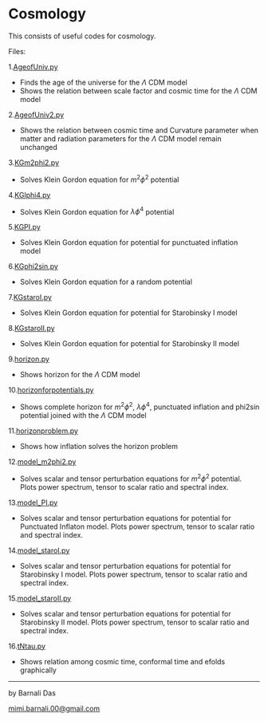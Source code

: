 # Cosmology
This consists of useful codes for cosmology.

Files:

1.[AgeofUniv.py](AgeofUniv.py)
  * Finds the age of the universe for the $\Lambda$ CDM model
  * Shows the relation between scale factor and cosmic time for the $\Lambda$ CDM model

2.[AgeofUniv2.py](AgeofUniv2.py)
  * Shows the relation between cosmic time and Curvature parameter when matter and radiation parameters for the $\Lambda$ CDM model remain unchanged

3.[KGm2phi2.py](KGm2phi2.py)
  * Solves Klein Gordon equation for $m^2\phi^2$ potential

4.[KGlphi4.py](KGlphi4.py)
  * Solves Klein Gordon equation for $\lambda\phi^4$ potential

5.[KGPI.py](KGPI.py)
  * Solves Klein Gordon equation for potential for punctuated inflation model

6.[KGphi2sin.py](KGphi2sin.py)
  * Solves Klein Gordon equation for a random potential

7.[KGstaroI.py](KGstaroI.py)
  * Solves Klein Gordon equation for potential for Starobinsky I model

8.[KGstaroII.py](KGstaroII.py)
  * Solves Klein Gordon equation for potential for Starobinsky II model

9.[horizon.py](horizon.py)
  * Shows horizon for the $\Lambda$ CDM model

10.[horizonforpotentials.py](horizonforpotentials.py)
  * Shows complete horizon for $m^2\phi^2$, $\lambda\phi^4$, punctuated inflation and phi2sin potential joined with the $\Lambda$ CDM model

11.[horizonproblem.py](horizonproblem.py)
  * Shows how inflation solves the horizon problem

12.[model_m2phi2.py](model_m2phi2.py)
  * Solves scalar and tensor perturbation equations for $m^2\phi^2$ potential. Plots power spectrum, tensor to scalar ratio and spectral index.

13.[model_PI.py](model_PI.py)
  * Solves scalar and tensor perturbation equations for potential for Punctuated Inflaton model. Plots power spectrum, tensor to scalar ratio and spectral index.

14.[model_staroI.py](model_staroI.py)
  * Solves scalar and tensor perturbation equations for potential for Starobinsky I model. Plots power spectrum, tensor to scalar ratio and spectral index.

15.[model_staroII.py](model_staroII.py)
  * Solves scalar and tensor perturbation equations for potential for Starobinsky II model. Plots power spectrum, tensor to scalar ratio and spectral index.

16.[tNtau.py](tNtau.py)
  * Shows relation among cosmic time, conformal time and efolds graphically

-------------------------------------------------------------------

by Barnali Das

mimi.barnali.00@gmail.com
